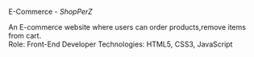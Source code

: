 E-Commerce  -  *ShopPerZ*

An E-commerce website where users can order products,remove items from cart.    
Role: Front-End Developer
Technologies: HTML5, CSS3, JavaScript
